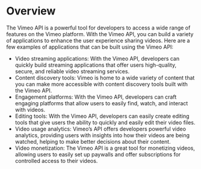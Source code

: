 # Overview

The Vimeo API is a powerful tool for developers to access a wide range of
features on the Vimeo platform. With the Vimeo API, you can build a variety of
applications to enhance the user experience sharing videos. Here are a few
examples of applications that can be built using the Vimeo API:

- Video streaming applications: With the Vimeo API, developers can quickly
  build streaming applications that offer users high-quality, secure, and
  reliable video streaming services.
- Content discovery tools: Vimeo is home to a wide variety of content that you
  can make more accessible with content discovery tools built with the Vimeo
  API.
- Engagement platforms: With the Vimeo API, developers can craft engaging
  platforms that allow users to easily find, watch, and interact with videos.
- Editing tools: With the Vimeo API, developers can easily create editing tools
  that give users the ability to quickly and easily edit their video files.
- Video usage analytics: Vimeo’s API offers developers powerful video
  analytics, providing users with insights into how their videos are being
  watched, helping to make better decisions about their content.
- Video monetization: The Vimeo API is a great tool for monetizing videos,
  allowing users to easily set up paywalls and offer subscriptions for
  controlled access to their videos.

